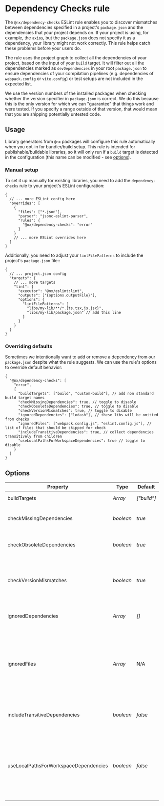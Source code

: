 # Dependency Checks rule

The `@nx/dependency-checks` ESLint rule enables you to discover mismatches between dependencies specified in a project's `package.json` and the dependencies that your project depends on. If your project is using, for example, the `axios`, but the `package.json` does not specify it as a dependency, your library might not work correctly. This rule helps catch these problems before your users do.

The rule uses the project graph to collect all the dependencies of your project, based on the input of your `build` target. It will filter out all the dependencies marked as `devDependencies` in your root `package.json` to ensure dependencies of your compilation pipelines (e.g. dependencies of `webpack.config` or `vite.config`) or test setups are not included in the expected list.

We use the version numbers of the installed packages when checking whether the version specifier in `package.json` is correct. We do this because this is the only version for which we can "guarantee" that things work and were tested. If you specify a range outside of that version, that would mean that you are shipping potentially untested code.

## Usage

Library generators from `@nx` packages will configure this rule automatically when you opt-in for bundler/build setup. This rule is intended for publishable/buildable libraries, so it will only run if a `build` target is detected in the configuration (this name can be modified - see [options](#options)).

### Manual setup

To set it up manually for existing libraries, you need to add the `dependency-checks` rule to your project's ESLint configuration:

```jsonc {% fileName="<your-project-root>/.eslintrc.json" %}
{
  // ... more ESLint config here
  "overrides": [
    {
      "files": ["*.json"],
      "parser": "jsonc-eslint-parser",
      "rules": {
        "@nx/dependency-checks": "error"
      }
    }
    // ... more ESLint overrides here
  ]
}
```

Additionally, you need to adjust your `lintFilePatterns` to include the project's `package.json` file::

```jsonc {% fileName="<your-project-root>/project.json" %}
{
  // ... project.json config
  "targets": {
    // ... more targets
    "lint": {
      "executor": "@nx/eslint:lint",
      "outputs": ["{options.outputFile}"],
      "options": {
        "lintFilePatterns": [
          "libs/my-lib/**/*.{ts,tsx,js,jsx}",
          "libs/my-lib/package.json" // add this line
        ]
      }
    }
  }
}
```

### Overriding defaults

Sometimes we intentionally want to add or remove a dependency from our `package.json` despite what the rule suggests. We can use the rule's options to override default behavior:

```jsonc {% fileName=".eslintrc.json" %}
{
  "@nx/dependency-checks": [
    "error",
    {
      "buildTargets": ["build", "custom-build"], // add non standard build target names
      "checkMissingDependencies": true, // toggle to disable
      "checkObsoleteDependencies": true, // toggle to disable
      "checkVersionMismatches": true, // toggle to disable
      "ignoredDependencies": ["lodash"], // these libs will be omitted from checks
      "ignoredFiles": ["webpack.config.js", "eslint.config.js"], // list of files that should be skipped for check
      "includeTransitiveDependencies": true, // collect dependencies transitively from children
      "useLocalPathsForWorkspaceDependencies": true // toggle to disable
    }
  ]
}
```

## Options

| Property                              | Type            | Default     | Description                                                                                                                               |
| ------------------------------------- | --------------- | ----------- | ----------------------------------------------------------------------------------------------------------------------------------------- |
| buildTargets                          | _Array<string>_ | _["build"]_ | List of build target names                                                                                                                |
| checkMissingDependencies              | _boolean_       | _true_      | Disable to skip checking for missing dependencies                                                                                         |
| checkObsoleteDependencies             | _boolean_       | _true_      | Disable to skip checking for unused dependencies                                                                                          |
| checkVersionMismatches                | _boolean_       | _true_      | Disable to skip checking if version specifier matches installed version                                                                   |
| ignoredDependencies                   | _Array<string>_ | _[]_        | List of dependencies to ignore for checks                                                                                                 |
| ignoredFiles                          | _Array<string>_ | N/A         | List of files to ignore when collecting dependencies. The default value will be set based on the selected executor during the generation. |
| includeTransitiveDependencies         | _boolean_       | _false_     | Enable to collect dependencies of children projects                                                                                       |
| useLocalPathsForWorkspaceDependencies | _boolean_       | _false_     | Set workspace dependencies as relative file:// paths. Useful for monorepos that link via file:// in package.json files.                   |
